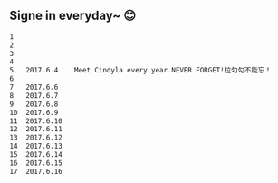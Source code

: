 ## Signe in everyday~ :blush:
```html
1
2
3
4
5	2017.6.4	Meet Cindyla every year.NEVER FORGET!拉勾勾不能忘！
6
7	2017.6.6
8	2017.6.7
9	2017.6.8
10	2017.6.9
11	2017.6.10
12	2017.6.11
13	2017.6.12
14	2017.6.13
15	2017.6.14
16	2017.6.15
17	2017.6.16
```
